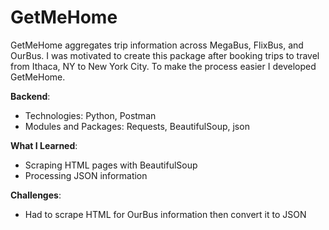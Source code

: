 # **GetMeHome**

GetMeHome aggregates trip information across MegaBus, FlixBus, and OurBus. I was motivated to create this package after booking trips to travel from Ithaca, NY to New York City. To make the process easier I developed GetMeHome.

**Backend**:

- Technologies: Python, Postman
- Modules and Packages: Requests, BeautifulSoup, json

**What I Learned**:

- Scraping HTML pages with BeautifulSoup
- Processing JSON information

**Challenges**:

- Had to scrape HTML for OurBus information then convert it to JSON
